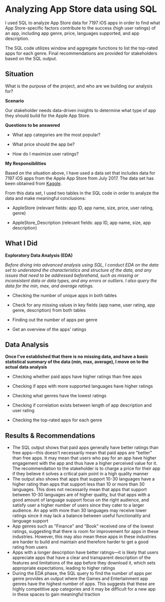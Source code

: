 # Analyzing App Store data using SQL
I used SQL to analyze App Store data for 7197 iOS apps in order to find what App Store-specific factors contribute to the success (high user ratings) of an app, including app genre, price, languages supported, and app description.

The SQL code utilizes window and aggregate functions to list the top-rated apps for each genre. Final recommendations are provided for stakeholders based on the SQL output.

## Situation

What is the purpose of the project, and who are we building our analysis for?

**Scenario**

Our stakeholder needs data-driven insights to determine what type of app they should build for the Apple App Store.

**Questions to be answered**

- What app categories are the most popular?

- What price should the app be?

- How do I maximize user ratings?

**My Responsibilities**

Based on the situation above, I have used a data set that includes data for 7197 iOS apps from the Apple App Store from July 2017. The data set has been obtained from [Kaggle](https://www.kaggle.com/datasets/ramamet4/app-store-apple-data-set-10k-apps).

From this data set, I used two tables in the SQL code in order to analyze the data and make meaningful conclusions:

- AppleStore (relevant fields: app ID, app name, size, price, user rating, genre)

- AppleStore_Description (relevant fields: app ID, app name, size, app description)

## What I Did

**Exploratory Data Analysis (EDA)**

*Before diving into advanced analysis using SQL, I conduct EDA on the data set to understand the characteristics and structure of the data, and any issues that need to be addressed beforehand, such as missing or inconsistent data or data types, and any errors or outliers. I also query the data for the min, max, and average ratings.*

- Checking the number of unique apps in both tables
  
- Check for any missing values in key fields (app name, user rating, app genre, description) from both tables

- Finding out the number of apps per genre
  
- Get an overview of the apps' ratings

## Data Analysis

**Once I've established that there is no missing data, and have a basic statistical summary of the data (min, max, average), I move on to the actual data analysis**

- Checking whether paid apps have higher ratings than free apps

- Checking if apps with more supported languages have higher ratings

- Checking what genres have the lowest ratings

- Checking if correlation exists between length of app description and user rating

- Checking the top-rated apps for each genre

## Results & Recommendations

- The SQL output shows that paid apps generally have better ratings than free apps—this doesn't necessarily mean that paid apps are "better" than free apps. It may mean that users who pay for an app have higher engagement with the app and thus have a higher perceived value for it. The recommendation to the stakeholder is to charge a price for their app if they believe it solves a critical pain point in a high quality manner
- The output also shows that apps that support 10-30 languages have a higher rating than apps that support less than 10 or more than 30 languages. This does not necessarily mean that apps that support between 10-30 languages are of higher quality, but that apps with a good amount of language support focus on the right audience, and satisfy user a higher number of users since they cater to a larger audience. An app with more than 30 languages may receive lower ratings since it may lack a balance between useful functionality and language support
- App genres such as "Finance" and "Book" received one of the lowest ratings, suggesting that there is room for improvement for apps in these industries. However, this may also mean these apps in these industries are harder to build and maintain and therefore harder to get a good rating from users
- Apps with a longer description have better ratings—it is likely that users appreciate apps that have a clear and transparent description of the features and limitations of the app before they download it, which sets appropriate expectations, leading to higher ratings
- During the EDA phase, the SQL query to find the number of apps per genre provides an output where the Games and Entertainment app genres have the highest number of apps. This suggests that these are highly competitive app categories and it may be difficult for a new app in these spaces to gain meaningful traction

